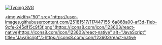 <a href="https://git.io/typing-svg"><img src="https://readme-typing-svg.herokuapp.com?font=Montserrat+Alternates&pause=1000&color=16B4FF&random=false&width=435&lines=Hi+there%2C+i%60m+Artyom.;I%60m+frontend+developer+from+Belarus." alt="Typing SVG" /></a>


[<img width="50" src="https://user-images.githubusercontent.com/25181517/117447155-6a868a00-af3d-11eb-9cfe-245df15c9f3f.png"(https://icons8.com/icon/123603/react-native)https://icons8.com/icon/123603/react-native" alt="JavaScript" title="JavaScript"/>](https://icons8.com/icon/123603/react-native)https://icons8.com/icon/123603/react-native
